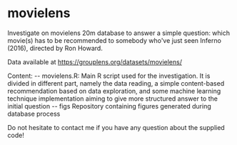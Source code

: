 # movielens
Investigate on movielens 20m database to answer a simple question: which movie(s) has to be recommended to somebody who've just seen Inferno (2016), directed by Ron Howard.

Data available at https://grouplens.org/datasets/movielens/

Content:
-- movielens.R:
Main R script used for the investigation. It is divided in different part, namely the data reading, a simple content-based recommendation based on data exploration, and some machine learning technique implementation aiming to give more structured answer to the initial question
-- figs
Repository containing figures generated during database process

Do not hesitate to contact me if you have any question about the supplied code!